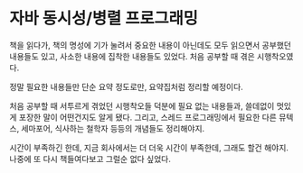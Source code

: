 # 자바 동시성/병렬 프로그래밍
책을 읽다가, 책의 명성에 기가 눌려서 중요한 내용이 아닌데도 모두 읽으면서 공부했던 내용들도 있고, 사소한 내용에 집착한 내용들도 있었다. 처음 공부할 때 겪은 시행착오였다.<br>

정말 필요한 내용들만 단순 요약 정도로만, 요약집처럼 정리할 예정이다.<br>

처음 공부할 때 서투르게 겪었던 시행착오들 덕분에 필요 없는 내용들과, 쓸데없이 멋있게 포장한 말이 어떤건지도 알게 됐다. 그리고, 스레드 프로그래밍에서 필요한 다른 뮤텍스, 세마포어, 식사하는 철학자 등등의 개념들도 정리해야지.<br>

시간이 부족하긴 한데, 지금 회사에서는 더 더욱 시간이 부족한데, 그래도 할건 해야지. 나중에 또 다시 책들여다보고 그럴순 없다 싶었다.<br>

<br>

